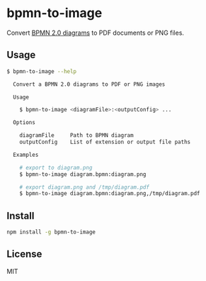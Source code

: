 # bpmn-to-image

Convert [BPMN 2.0 diagrams](https://www.omg.org/spec/BPMN/2.0) to PDF documents or PNG files.


## Usage

```bash
$ bpmn-to-image --help

  Convert a BPMN 2.0 diagrams to PDF or PNG images

  Usage

    $ bpmn-to-image <diagramFile>:<outputConfig> ...

  Options

    diagramFile     Path to BPMN diagram
    outputConfig    List of extension or output file paths

  Examples

    # export to diagram.png
    $ bpmn-to-image diagram.bpmn:diagram.png

    # export diagram.png and /tmp/diagram.pdf
    $ bpmn-to-image diagram.bpmn:diagram.png,/tmp/diagram.pdf
```


## Install

```bash
npm install -g bpmn-to-image
```


## License

MIT